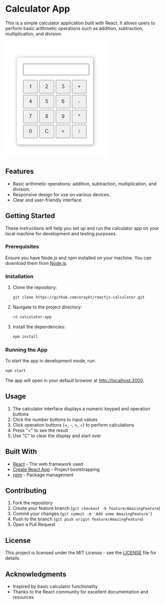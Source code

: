 # Calculator App

This is a simple calculator application built with React. It allows users to perform basic arithmetic operations such as addition, subtraction, multiplication, and division.

![Calculator App](public/example.png)

## Features

- Basic arithmetic operations: addition, subtraction, multiplication, and division.
- Responsive design for use on various devices.
- Clear and user-friendly interface.

## Getting Started

These instructions will help you set up and run the calculator app on your local machine for development and testing purposes.

### Prerequisites

Ensure you have Node.js and npm installed on your machine. You can download them from [Node.js](https://nodejs.org/).

### Installation

1. Clone the repository:

   ```bash
   git clone https://github.com/oraykt/reactjs-calculator.git
   ```

2. Navigate to the project directory:

   ```bash
   cd calculator-app
   ```

3. Install the dependencies:

   ```bash
   npm install
   ```

### Running the App

To start the app in development mode, run:

```bash
npm start
```
The app will open in your default browser at [http://localhost:3000](http://localhost:3000).

## Usage

1. The calculator interface displays a numeric keypad and operation buttons
2. Click the number buttons to input values
3. Click operation buttons (+, -, ×, ÷) to perform calculations
4. Press "=" to see the result
5. Use "C" to clear the display and start over

## Built With

* [React](https://reactjs.org/) - The web framework used
* [Create React App](https://create-react-app.dev/) - Project bootstrapping
* [npm](https://www.npmjs.com/) - Package management

## Contributing

1. Fork the repository
2. Create your feature branch (`git checkout -b feature/AmazingFeature`)
3. Commit your changes (`git commit -m 'Add some AmazingFeature'`)
4. Push to the branch (`git push origin feature/AmazingFeature`)
5. Open a Pull Request

## License

This project is licensed under the MIT License - see the [LICENSE](LICENSE) file for details.

## Acknowledgments

* Inspired by basic calculator functionality
* Thanks to the React community for excellent documentation and resources
